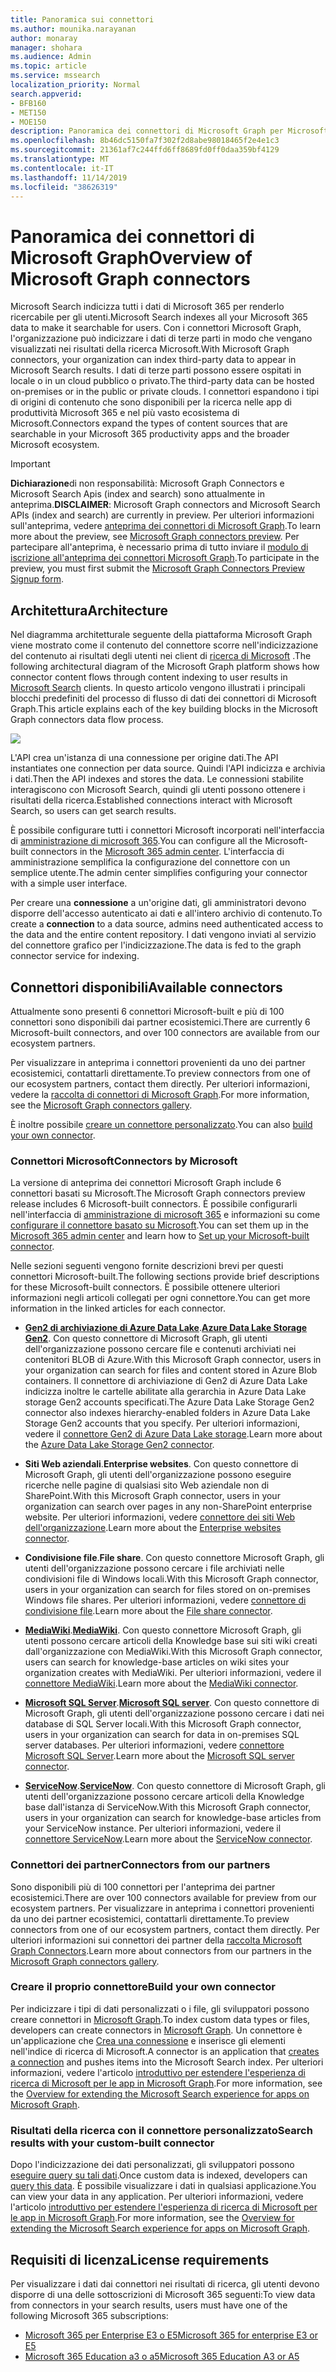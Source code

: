 ```yaml
---
title: Panoramica sui connettori
ms.author: mounika.narayanan
author: monaray
manager: shohara
ms.audience: Admin
ms.topic: article
ms.service: mssearch
localization_priority: Normal
search.appverid:
- BFB160
- MET150
- MOE150
description: Panoramica dei connettori di Microsoft Graph per Microsoft Search
ms.openlocfilehash: 8b46dc5150fa7f302f2d8abe98018465f2e4e1c3
ms.sourcegitcommit: 21361af7c244ffd6ff8689fd0ff0daa359bf4129
ms.translationtype: MT
ms.contentlocale: it-IT
ms.lasthandoff: 11/14/2019
ms.locfileid: "38626319"
---
```

# <a name="overview-of-microsoft-graph-connectors"></a><span data-ttu-id="b7709-103">Panoramica dei connettori di Microsoft Graph</span><span class="sxs-lookup"><span data-stu-id="b7709-103">Overview of Microsoft Graph connectors</span></span>

<span data-ttu-id="b7709-104">Microsoft Search indicizza tutti i dati di Microsoft 365 per renderlo ricercabile per gli utenti.</span><span class="sxs-lookup"><span data-stu-id="b7709-104">Microsoft Search indexes all your Microsoft 365 data to make it searchable for users.</span></span> <span data-ttu-id="b7709-105">Con i connettori Microsoft Graph, l'organizzazione può indicizzare i dati di terze parti in modo che vengano visualizzati nei risultati della ricerca Microsoft.</span><span class="sxs-lookup"><span data-stu-id="b7709-105">With Microsoft Graph connectors, your organization can index third-party data to appear in Microsoft Search results.</span></span> <span data-ttu-id="b7709-106">I dati di terze parti possono essere ospitati in locale o in un cloud pubblico o privato.</span><span class="sxs-lookup"><span data-stu-id="b7709-106">The third-party data can be hosted on-premises or in the public or private clouds.</span></span> <span data-ttu-id="b7709-107">I connettori espandono i tipi di origini di contenuto che sono disponibili per la ricerca nelle app di produttività Microsoft 365 e nel più vasto ecosistema di Microsoft.</span><span class="sxs-lookup"><span data-stu-id="b7709-107">Connectors expand the types of content sources that are searchable in your Microsoft 365 productivity apps and the broader Microsoft ecosystem.</span></span>

> [!IMPORTANT]
> <span data-ttu-id="b7709-108">**Dichiarazione**di non responsabilità: Microsoft Graph Connectors e Microsoft Search Apis (index and search) sono attualmente in anteprima.</span><span class="sxs-lookup"><span data-stu-id="b7709-108">**DISCLAIMER**: Microsoft Graph connectors and Microsoft Search APIs (index and search) are currently in preview.</span></span> <span data-ttu-id="b7709-109">Per ulteriori informazioni sull'anteprima, vedere [anteprima dei connettori di Microsoft Graph](connectors-preview.md).</span><span class="sxs-lookup"><span data-stu-id="b7709-109">To learn more about the preview, see [Microsoft Graph connectors preview](connectors-preview.md).</span></span> <span data-ttu-id="b7709-110">Per partecipare all'anteprima, è necessario prima di tutto inviare il [modulo di iscrizione all'anteprima dei connettori Microsoft Graph](https://forms.office.com/Pages/ResponsePage.aspx?id=v4j5cvGGr0GRqy180BHbRxWYgu82J_RFnMMATAS6_chUNVYwNU1CMDNZUDBSSDZKWVo2RDJDRjRLQi4u).</span><span class="sxs-lookup"><span data-stu-id="b7709-110">To participate in the preview, you must first submit the [Microsoft Graph Connectors Preview Signup form](https://forms.office.com/Pages/ResponsePage.aspx?id=v4j5cvGGr0GRqy180BHbRxWYgu82J_RFnMMATAS6_chUNVYwNU1CMDNZUDBSSDZKWVo2RDJDRjRLQi4u).</span></span>

## <a name="architecture"></a><span data-ttu-id="b7709-111">Architettura</span><span class="sxs-lookup"><span data-stu-id="b7709-111">Architecture</span></span>
<span data-ttu-id="b7709-112">Nel diagramma architetturale seguente della piattaforma Microsoft Graph viene mostrato come il contenuto del connettore scorre nell'indicizzazione del contenuto ai risultati degli utenti nei client di [ricerca di Microsoft](https://docs.microsoft.com/microsoftsearch/overview-microsoft-search) .</span><span class="sxs-lookup"><span data-stu-id="b7709-112">The following architectural diagram of the Microsoft Graph platform shows how connector content flows through content indexing to user results in [Microsoft Search](https://docs.microsoft.com/microsoftsearch/overview-microsoft-search) clients.</span></span> <span data-ttu-id="b7709-113">In questo articolo vengono illustrati i principali blocchi predefiniti del processo di flusso di dati dei connettori di Microsoft Graph.</span><span class="sxs-lookup"><span data-stu-id="b7709-113">This article explains each of the key building blocks in the Microsoft Graph connectors data flow process.</span></span>

![](media/highlevel-connectors_FINAL.png)

<span data-ttu-id="b7709-114">L'API crea un'istanza di una connessione per origine dati.</span><span class="sxs-lookup"><span data-stu-id="b7709-114">The API instantiates one connection per data source.</span></span> <span data-ttu-id="b7709-115">Quindi l'API indicizza e archivia i dati.</span><span class="sxs-lookup"><span data-stu-id="b7709-115">Then the API indexes and stores the data.</span></span> <span data-ttu-id="b7709-116">Le connessioni stabilite interagiscono con Microsoft Search, quindi gli utenti possono ottenere i risultati della ricerca.</span><span class="sxs-lookup"><span data-stu-id="b7709-116">Established connections interact with Microsoft Search, so users can get search results.</span></span>

<span data-ttu-id="b7709-117">È possibile configurare tutti i connettori Microsoft incorporati nell'interfaccia di [amministrazione di microsoft 365](https://admin.microsoft.com).</span><span class="sxs-lookup"><span data-stu-id="b7709-117">You can configure all the Microsoft-built connectors in the [Microsoft 365 admin center](https://admin.microsoft.com).</span></span> <span data-ttu-id="b7709-118">L'interfaccia di amministrazione semplifica la configurazione del connettore con un semplice utente.</span><span class="sxs-lookup"><span data-stu-id="b7709-118">The admin center simplifies configuring your connector with a simple user interface.</span></span>

<span data-ttu-id="b7709-119">Per creare una **connessione** a un'origine dati, gli amministratori devono disporre dell'accesso autenticato ai dati e all'intero archivio di contenuto.</span><span class="sxs-lookup"><span data-stu-id="b7709-119">To create a **connection** to a data source, admins need authenticated access to the data and the entire content repository.</span></span> <span data-ttu-id="b7709-120">I dati vengono inviati al servizio del connettore grafico per l'indicizzazione.</span><span class="sxs-lookup"><span data-stu-id="b7709-120">The data is fed to the graph connector service for indexing.</span></span>

## <a name="available-connectors"></a><span data-ttu-id="b7709-121">Connettori disponibili</span><span class="sxs-lookup"><span data-stu-id="b7709-121">Available connectors</span></span>
<span data-ttu-id="b7709-122">Attualmente sono presenti 6 connettori Microsoft-built e più di 100 connettori sono disponibili dai partner ecosistemici.</span><span class="sxs-lookup"><span data-stu-id="b7709-122">There are currently 6 Microsoft-built connectors, and over 100 connectors are available from our ecosystem partners.</span></span>

<span data-ttu-id="b7709-123">Per visualizzare in anteprima i connettori provenienti da uno dei partner ecosistemici, contattarli direttamente.</span><span class="sxs-lookup"><span data-stu-id="b7709-123">To preview connectors from one of our ecosystem partners, contact them directly.</span></span> <span data-ttu-id="b7709-124">Per ulteriori informazioni, vedere la [raccolta di connettori di Microsoft Graph](connectors-gallery.md).</span><span class="sxs-lookup"><span data-stu-id="b7709-124">For more information, see the [Microsoft Graph connectors gallery](connectors-gallery.md).</span></span>

<span data-ttu-id="b7709-125">È inoltre possibile [creare un connettore personalizzato](https://docs.microsoft.com/graph/search-concept-overview).</span><span class="sxs-lookup"><span data-stu-id="b7709-125">You can also [build your own connector](https://docs.microsoft.com/graph/search-concept-overview).</span></span>

### <a name="connectors-by-microsoft"></a><span data-ttu-id="b7709-126">Connettori Microsoft</span><span class="sxs-lookup"><span data-stu-id="b7709-126">Connectors by Microsoft</span></span>
<span data-ttu-id="b7709-127">La versione di anteprima dei connettori Microsoft Graph include 6 connettori basati su Microsoft.</span><span class="sxs-lookup"><span data-stu-id="b7709-127">The Microsoft Graph connectors preview release includes 6 Microsoft-built connectors.</span></span> <span data-ttu-id="b7709-128">È possibile configurarli nell'interfaccia di [amministrazione di microsoft 365](https://admin.microsoft.com) e informazioni su come [configurare il connettore basato su Microsoft](configure-connector.md).</span><span class="sxs-lookup"><span data-stu-id="b7709-128">You can set them up in the [Microsoft 365 admin center](https://admin.microsoft.com) and learn how to [Set up your Microsoft-built connector](configure-connector.md).</span></span>

<span data-ttu-id="b7709-129">Nelle sezioni seguenti vengono fornite descrizioni brevi per questi connettori Microsoft-built.</span><span class="sxs-lookup"><span data-stu-id="b7709-129">The following sections provide brief descriptions for these Microsoft-built connectors.</span></span> <span data-ttu-id="b7709-130">È possibile ottenere ulteriori informazioni negli articoli collegati per ogni connettore.</span><span class="sxs-lookup"><span data-stu-id="b7709-130">You can get more information in the linked articles for each connector.</span></span>

- <span data-ttu-id="b7709-131">**[Gen2 di archiviazione di Azure Data Lake](https://docs.microsoft.com/azure/storage/blobs/data-lake-storage-introduction)**.</span><span class="sxs-lookup"><span data-stu-id="b7709-131">**[Azure Data Lake Storage Gen2](https://docs.microsoft.com/azure/storage/blobs/data-lake-storage-introduction)**.</span></span> <span data-ttu-id="b7709-132">Con questo connettore di Microsoft Graph, gli utenti dell'organizzazione possono cercare file e contenuti archiviati nei contenitori BLOB di Azure.</span><span class="sxs-lookup"><span data-stu-id="b7709-132">With this Microsoft Graph connector, users in your organization can search for files and content stored in Azure Blob containers.</span></span> <span data-ttu-id="b7709-133">Il connettore di archiviazione di Gen2 di Azure Data Lake indicizza inoltre le cartelle abilitate alla gerarchia in Azure Data Lake storage Gen2 accounts specificati.</span><span class="sxs-lookup"><span data-stu-id="b7709-133">The Azure Data Lake Storage Gen2 connector also indexes hierarchy-enabled folders in Azure Data Lake Storage Gen2 accounts that you specify.</span></span>
<span data-ttu-id="b7709-134">Per ulteriori informazioni, vedere il [connettore Gen2 di Azure Data Lake storage](azure-data-lake-connector.md).</span><span class="sxs-lookup"><span data-stu-id="b7709-134">Learn more about the [Azure Data Lake Storage Gen2 connector](azure-data-lake-connector.md).</span></span>

- <span data-ttu-id="b7709-135">**Siti Web aziendali**.</span><span class="sxs-lookup"><span data-stu-id="b7709-135">**Enterprise websites**.</span></span> <span data-ttu-id="b7709-136">Con questo connettore di Microsoft Graph, gli utenti dell'organizzazione possono eseguire ricerche nelle pagine di qualsiasi sito Web aziendale non di SharePoint.</span><span class="sxs-lookup"><span data-stu-id="b7709-136">With this Microsoft Graph connector, users in your organization can search over pages in any non-SharePoint enterprise website.</span></span>
<span data-ttu-id="b7709-137">Per ulteriori informazioni, vedere [connettore dei siti Web dell'organizzazione](enterprise-web-connector.md).</span><span class="sxs-lookup"><span data-stu-id="b7709-137">Learn more about the [Enterprise websites connector](enterprise-web-connector.md).</span></span>

- <span data-ttu-id="b7709-138">**Condivisione file**.</span><span class="sxs-lookup"><span data-stu-id="b7709-138">**File share**.</span></span> <span data-ttu-id="b7709-139">Con questo connettore Microsoft Graph, gli utenti dell'organizzazione possono cercare i file archiviati nelle condivisioni file di Windows locali.</span><span class="sxs-lookup"><span data-stu-id="b7709-139">With this Microsoft Graph connector, users in your organization can search for files stored on on-premises Windows file shares.</span></span>
<span data-ttu-id="b7709-140">Per ulteriori informazioni, vedere [connettore di condivisione file](file-share-connector.md).</span><span class="sxs-lookup"><span data-stu-id="b7709-140">Learn more about the [File share connector](file-share-connector.md).</span></span>

- <span data-ttu-id="b7709-141">**[MediaWiki](https://www.mediawiki.org/wiki/MediaWiki)**.</span><span class="sxs-lookup"><span data-stu-id="b7709-141">**[MediaWiki](https://www.mediawiki.org/wiki/MediaWiki)**.</span></span> <span data-ttu-id="b7709-142">Con questo connettore Microsoft Graph, gli utenti possono cercare articoli della Knowledge base sui siti wiki creati dall'organizzazione con MediaWiki.</span><span class="sxs-lookup"><span data-stu-id="b7709-142">With this Microsoft Graph connector, users can search for knowledge-base articles on wiki sites your organization creates with MediaWiki.</span></span>
<span data-ttu-id="b7709-143">Per ulteriori informazioni, vedere il [connettore MediaWiki](mediawiki-connector.md).</span><span class="sxs-lookup"><span data-stu-id="b7709-143">Learn more about the [MediaWiki connector](mediawiki-connector.md).</span></span>

- <span data-ttu-id="b7709-144">**[Microsoft SQL Server](https://www.microsoft.com/sql-server/sql-server-2017)**.</span><span class="sxs-lookup"><span data-stu-id="b7709-144">**[Microsoft SQL server](https://www.microsoft.com/sql-server/sql-server-2017)**.</span></span> <span data-ttu-id="b7709-145">Con questo connettore di Microsoft Graph, gli utenti dell'organizzazione possono cercare i dati nei database di SQL Server locali.</span><span class="sxs-lookup"><span data-stu-id="b7709-145">With this Microsoft Graph connector, users in your organization can search for data in on-premises SQL server databases.</span></span>
<span data-ttu-id="b7709-146">Per ulteriori informazioni, vedere [connettore Microsoft SQL Server](MSSQL-connector.md).</span><span class="sxs-lookup"><span data-stu-id="b7709-146">Learn more about the [Microsoft SQL server connector](MSSQL-connector.md).</span></span>

- <span data-ttu-id="b7709-147">**[ServiceNow](https://www.servicenow.com)**.</span><span class="sxs-lookup"><span data-stu-id="b7709-147">**[ServiceNow](https://www.servicenow.com)**.</span></span> <span data-ttu-id="b7709-148">Con questo connettore di Microsoft Graph, gli utenti dell'organizzazione possono cercare articoli della Knowledge base dall'istanza di ServiceNow.</span><span class="sxs-lookup"><span data-stu-id="b7709-148">With this Microsoft Graph connector, users in your organization can search for knowledge-base articles from your ServiceNow instance.</span></span>
<span data-ttu-id="b7709-149">Per ulteriori informazioni, vedere il [connettore ServiceNow](servicenow-connector.md).</span><span class="sxs-lookup"><span data-stu-id="b7709-149">Learn more about the [ServiceNow connector](servicenow-connector.md).</span></span>

### <a name="connectors-from-our-partners"></a><span data-ttu-id="b7709-150">Connettori dei partner</span><span class="sxs-lookup"><span data-stu-id="b7709-150">Connectors from our partners</span></span>
<span data-ttu-id="b7709-151">Sono disponibili più di 100 connettori per l'anteprima dei partner ecosistemici.</span><span class="sxs-lookup"><span data-stu-id="b7709-151">There are over 100 connectors available for preview from our ecosystem partners.</span></span> <span data-ttu-id="b7709-152">Per visualizzare in anteprima i connettori provenienti da uno dei partner ecosistemici, contattarli direttamente.</span><span class="sxs-lookup"><span data-stu-id="b7709-152">To preview connectors from one of our ecosystem partners, contact them directly.</span></span>
<span data-ttu-id="b7709-153">Per ulteriori informazioni sui connettori dei partner della [raccolta Microsoft Graph Connectors](connectors-gallery.md).</span><span class="sxs-lookup"><span data-stu-id="b7709-153">Learn more about connectors from our partners in the [Microsoft Graph connectors gallery](connectors-gallery.md).</span></span>

### <a name="build-your-own-connector"></a><span data-ttu-id="b7709-154">Creare il proprio connettore</span><span class="sxs-lookup"><span data-stu-id="b7709-154">Build your own connector</span></span>
<span data-ttu-id="b7709-155">Per indicizzare i tipi di dati personalizzati o i file, gli sviluppatori possono creare connettori in [Microsoft Graph](https://developer.microsoft.com/graph/).</span><span class="sxs-lookup"><span data-stu-id="b7709-155">To index custom data types or files, developers can create connectors in [Microsoft Graph](https://developer.microsoft.com/graph/).</span></span> <span data-ttu-id="b7709-156">Un connettore è un'applicazione che [Crea una connessione](https://docs.microsoft.com/graph/search-index-manage-connections) e inserisce gli elementi nell'indice di ricerca di Microsoft.</span><span class="sxs-lookup"><span data-stu-id="b7709-156">A connector is an application that [creates a connection](https://docs.microsoft.com/graph/search-index-manage-connections) and pushes items into the Microsoft Search index.</span></span> <span data-ttu-id="b7709-157">Per ulteriori informazioni, vedere l'articolo [introduttivo per estendere l'esperienza di ricerca di Microsoft per le app in Microsoft Graph](https://docs.microsoft.com/graph/search-concept-overview).</span><span class="sxs-lookup"><span data-stu-id="b7709-157">For more information, see the [Overview for extending the Microsoft Search experience for apps on Microsoft Graph](https://docs.microsoft.com/graph/search-concept-overview).</span></span>

### <a name="search-results-with-your-custom-built-connector"></a><span data-ttu-id="b7709-158">Risultati della ricerca con il connettore personalizzato</span><span class="sxs-lookup"><span data-stu-id="b7709-158">Search results with your custom-built connector</span></span>
<span data-ttu-id="b7709-159">Dopo l'indicizzazione dei dati personalizzati, gli sviluppatori possono [eseguire query su tali dati](https://docs.microsoft.com/graph/search-concept-custom-types).</span><span class="sxs-lookup"><span data-stu-id="b7709-159">Once custom data is indexed, developers can [query this data](https://docs.microsoft.com/graph/search-concept-custom-types).</span></span> <span data-ttu-id="b7709-160">È possibile visualizzare i dati in qualsiasi applicazione.</span><span class="sxs-lookup"><span data-stu-id="b7709-160">You can view your data in any application.</span></span> <span data-ttu-id="b7709-161">Per ulteriori informazioni, vedere l'articolo [introduttivo per estendere l'esperienza di ricerca di Microsoft per le app in Microsoft Graph](https://docs.microsoft.com/graph/search-concept-overview).</span><span class="sxs-lookup"><span data-stu-id="b7709-161">For more information, see the [Overview for extending the Microsoft Search experience for apps on Microsoft Graph](https://docs.microsoft.com/graph/search-concept-overview).</span></span>

## <a name="license-requirements"></a><span data-ttu-id="b7709-162">Requisiti di licenza</span><span class="sxs-lookup"><span data-stu-id="b7709-162">License requirements</span></span>
<span data-ttu-id="b7709-163">Per visualizzare i dati dai connettori nei risultati di ricerca, gli utenti devono disporre di una delle sottoscrizioni di Microsoft 365 seguenti:</span><span class="sxs-lookup"><span data-stu-id="b7709-163">To view data from connectors in your search results, users must have one of the following Microsoft 365 subscriptions:</span></span>
- <span data-ttu-id="b7709-164"><a href="https://www.microsoft.com/microsoft-365/compare-all-microsoft-365-plans" target="_blank">Microsoft 365 per Enterprise E3 o E5</a></span><span class="sxs-lookup"><span data-stu-id="b7709-164"><a href="https://www.microsoft.com/microsoft-365/compare-all-microsoft-365-plans" target="_blank">Microsoft 365 for enterprise E3 or E5</a></span></span>
- <span data-ttu-id="b7709-165"><a href="https://www.microsoft.com/microsoft-365/academic/compare-office-365-education-plans?activetab=tab:primaryr1" target="_blank">Microsoft 365 Education a3 o a5</a></span><span class="sxs-lookup"><span data-stu-id="b7709-165"><a href="https://www.microsoft.com/microsoft-365/academic/compare-office-365-education-plans?activetab=tab:primaryr1" target="_blank">Microsoft 365 Education A3 or A5</a></span></span>
